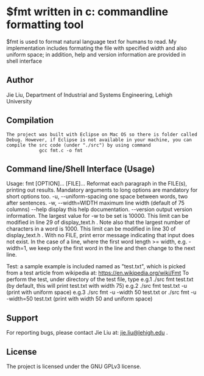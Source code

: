 $fmt written in c: commandline formatting tool
========

$fmt is used to format natural language text for humans to read. My implementation includes formating the file with specified width and also uniform space; in addition, help and version information are provided in shell interface




Author
------

Jie Liu, Department of Industrial and Systems Engineering, Lehigh University




Compilation
-----------

    The project was built with Eclipse on Mac OS so there is folder called Debug. However, if Eclipse is not available in your machine, you can compile the src code (under "./src") by using command
                gcc fmt.c -o fmt




Command line/Shell Interface (Usage)
------------------------------------

Usage: fmt [OPTION]... [FILE]...
		Reformat each paragraph in the FILE(s), printing out results.
		Mandatory arguments to long options are mandatory for short options too.
		  -u, --uniform-spacing     one space between words, two after sentences.
		  -w, --width=WIDTH         maximum line width (default of 75 columns)
		      --help     display this help documentation.
		      --version  output version information.
		The largest value for -w to be set is 10000. This limit can be modified in line 29 of display_text.h .
		Note also that the largest number of characters in a word is 1000. This limit can be modified in line 30 of display_text.h .
		With no FILE, print error message indicating that input does not exist.
        In the case of a line, where the first word length >= width, e.g. -width=1, we keep only the first word in the line and then change to the next line.

Test: a sample example is included named as "test.txt", which is picked from a test article from wikipedia at:
https://en.wikipedia.org/wiki/Fmt
      To perform the test, under directory of the test file, type
             e.g.1     ./src fmt test.txt        (by default, this will print test.txt with width 75)
             e.g.2     ./src fmt test.txt -u        (print with uniform space)
             e.g.3     ./src fmt -u -width 50 test.txt or ./src fmt -u -width=50 test.txt   (print with width 50 and uniform space)




Support
-------

For reporting bugs, please contact Jie Liu at: jie.liu@lehigh.edu .




License
-------

The project is licensed under the GNU GPLv3 license.


